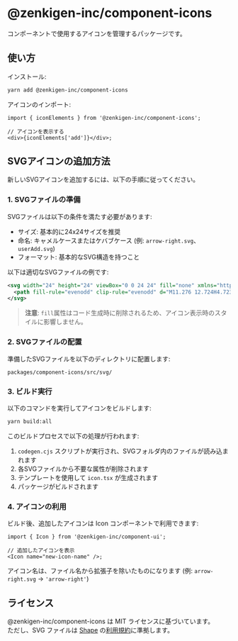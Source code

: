 # @zenkigen-inc/component-icons

コンポーネントで使用するアイコンを管理するパッケージです。

## 使い方

インストール:

```bash
yarn add @zenkigen-inc/component-icons
```

アイコンのインポート:

```tsx
import { iconElements } from '@zenkigen-inc/component-icons';

// アイコンを表示する
<div>{iconElements['add']}</div>;
```

## SVGアイコンの追加方法

新しいSVGアイコンを追加するには、以下の手順に従ってください。

### 1. SVGファイルの準備

SVGファイルは以下の条件を満たす必要があります:

- サイズ: 基本的に24x24サイズを推奨
- 命名: キャメルケースまたはケバブケース (例: `arrow-right.svg`、`userAdd.svg`)
- フォーマット: 基本的なSVG構造を持つこと

以下は適切なSVGファイルの例です:

```svg
<svg width="24" height="24" viewBox="0 0 24 24" fill="none" xmlns="http://www.w3.org/2000/svg">
  <path fill-rule="evenodd" clip-rule="evenodd" d="M11.276 12.724H4.72399C4.3258 12.724 4 12.3982 4 12C4 11.6018 4.3258 11.276 4.72399 11.276H11.276V4.72398C11.276 4.32579 11.6018 4 12 4C12.3982 4 12.724 4.32579 12.724 4.72398V11.276H19.276C19.6742 11.276 20 11.6018 20 12C20 12.3982 19.6742 12.724 19.276 12.724H12.724V19.276C12.724 19.6742 12.3982 20 12 20C11.6018 20 11.276 19.6742 11.276 19.276V12.724Z" fill="#7C868A"/>
</svg>
```

> **注意**: `fill`属性はコード生成時に削除されるため、アイコン表示時のスタイルに影響しません。

### 2. SVGファイルの配置

準備したSVGファイルを以下のディレクトリに配置します:

```
packages/component-icons/src/svg/
```

### 3. ビルド実行

以下のコマンドを実行してアイコンをビルドします:

```bash
yarn build:all
```

このビルドプロセスで以下の処理が行われます:

1. `codegen.cjs` スクリプトが実行され、SVGフォルダ内のファイルが読み込まれます
2. 各SVGファイルから不要な属性が削除されます
3. テンプレートを使用して `icon.tsx` が生成されます
4. パッケージがビルドされます

### 4. アイコンの利用

ビルド後、追加したアイコンは Icon コンポーネントで利用できます:

```tsx
import { Icon } from '@zenkigen-inc/component-ui';

// 追加したアイコンを表示
<Icon name="new-icon-name" />;
```

アイコン名は、ファイル名から拡張子を除いたものになります (例: `arrow-right.svg` → `'arrow-right'`)

## ライセンス

@zenkigen-inc/component-icons は MIT ライセンスに基づいています。  
ただし、SVG ファイルは [Shape](https://shape.so/) の[利用規約](https://shape.so/terms)に準拠します。
